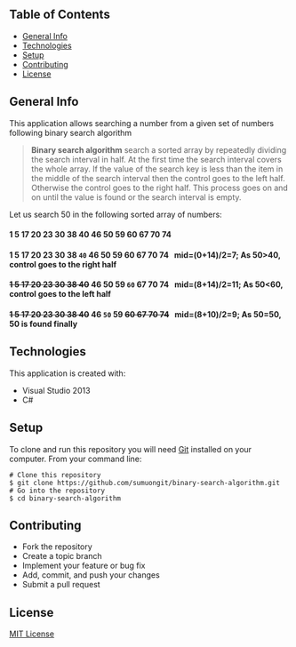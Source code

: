 ## Table of Contents
* [General Info](#general-info)
* [Technologies](#technologies)
* [Setup](#setup)
* [Contributing](#contributing)
* [License](#license)

## General Info
This application allows searching a number from a given set of numbers following binary search algorithm

>**Binary search algorithm** search a sorted array by repeatedly dividing the search interval in half. At the first time the search interval covers the whole array. If the value of the search key is less than the item in the middle of the search interval then the control goes to the left half. Otherwise the control goes to the right half. This process goes on and on until the value is found or the search interval is empty.

Let us search 50 in the following sorted array of numbers:

 #### 1 5 17 20 23 30 38 40 46 50 59 60 67 70 74
 #### 1 5 17 20 23 30 38 `40` 46 50 59 60 67 70 74&nbsp;&nbsp;&nbsp;mid=(0+14)/2=7; As 50>40, control goes to the right half
 #### ~~1 5 17 20 23 30 38 40~~ 46 50 59 `60` 67 70 74&nbsp;&nbsp;&nbsp;mid=(8+14)/2=11; As 50<60, control goes to the left half
 #### ~~1 5 17 20 23 30 38 40~~ 46 `50` 59 ~~60 67 70 74~~&nbsp;&nbsp;&nbsp;mid=(8+10)/2=9; As 50=50, 50 is found finally

## Technologies
This application is created with:
* Visual Studio 2013
* C# 
	
## Setup
To clone and run this repository you will need [Git](https://git-scm.com/) installed on your computer. From your command line:

```
# Clone this repository
$ git clone https://github.com/sumuongit/binary-search-algorithm.git
# Go into the repository
$ cd binary-search-algorithm
```

## Contributing
* Fork the repository
* Create a topic branch
* Implement your feature or bug fix
* Add, commit, and push your changes
* Submit a pull request

## License
[MIT License](https://github.com/sumuongit/binary-search-algorithm/blob/master/LICENSE)
